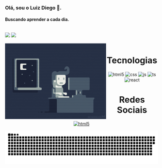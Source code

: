 ### Olá, sou o Luiz Diego 👋.

#### Buscando aprender a cada dia. 
<br>


<picture>
<source
  srcset="https://github-readme-stats.vercel.app/api?username=Luwix&show_icons=true&theme=dark"
  media="(prefers-color-scheme: dark)"/>
<source
  srcset="https://github-readme-stats.vercel.app/api?username=Luwix&show_icons=true"
  media="(prefers-color-scheme: light), (prefers-color-scheme: no-preference)"/>
<img src="https://github-readme-stats.vercel.app/api?username=Luwix&show_icons=true"/>
</picture>

<picture>
<source
  srcset="https://github-readme-stats.vercel.app/api/top-langs/?username=Luwix&layout=compact&theme=dark"
  media="(prefers-color-scheme: dark)"/>
<source
  srcset="https://github-readme-stats.vercel.app/api/top-langs/?username=Luwix&layout=compact&theme=dark"
  media="(prefers-color-scheme: dark), (prefers-color-scheme: no-preference)"/>
<img src="https://github-readme-stats.vercel.app/api/top-langs/?username=Luwix&layout=compact&theme=dark"/>
</picture>


<div  align="center"> 
  <div style="display: inline_block"><br>
    <img align="left"height="250" alt="coding-time" src="progamando.gif">
    <h1 align="center">Tecnologias </h1>
  <img align="center" alt="html5" src="https://img.shields.io/badge/HTML5-E34F26?style=for-the-badge&logo=html5&logoColor=white" />
  <img align="center" alt="css" src="https://img.shields.io/badge/CSS3-1572B6?style=for-the-badge&logo=css3&logoColor=white" />
  <img align="center" alt="js" src="https://img.shields.io/badge/Python-3776AB?style=for-the-badge&logo=python&logoColor=white" />
  <img align="center" alt="ts" src="https://img.shields.io/badge/Django-092E20?style=for-the-badge&logo=django&logoColor=white" />
  <img align="center" alt="react" src="https://img.shields.io/badge/Lua-2C2D72?style=for-the-badge&logo=lua&logoColor=white" />
   </div>


  <h1 align="center">Redes Sociais</h1>
  <a href = "mailto: luyz.contato@gmail.com">
    <img align="center" alt="html5" src="https://img.shields.io/badge/Gmail-D14836?style=for-the-badge&logo=gmail&logoColor=white">
  </a>
</div>


![Snake animation](snake.svg)
